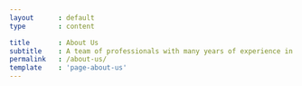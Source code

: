 ```yaml
---
layout      : default
type        : content

title       : About Us
subtitle    : A team of professionals with many years of experience in the mobile and digital advertising world striving for innovation and quality of service.
permalink   : /about-us/
template    : 'page-about-us'
---
```

